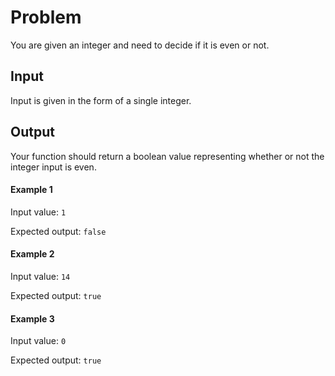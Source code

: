 # Problem
You are given an integer and need to decide if it is
even or not.

## Input
Input is given in the form of a single integer.

## Output
Your function should return a boolean value representing
whether or not the integer input is even.

#### Example 1

Input value: `1`

Expected output: `false`

#### Example 2

Input value: `14`

Expected output: `true`

#### Example 3

Input value: `0`

Expected output: `true`